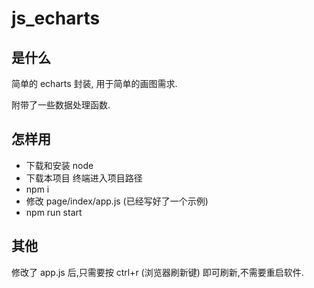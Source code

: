 # js_echarts

## 是什么

简单的 echarts 封装, 用于简单的画图需求.

附带了一些数据处理函数.

## 怎样用

- 下载和安装 node
- 下载本项目 终端进入项目路径
- npm i
- 修改 page/index/app.js (已经写好了一个示例)
- npm run start

## 其他

修改了 app.js 后,只需要按 ctrl+r (浏览器刷新键) 即可刷新,不需要重启软件.
